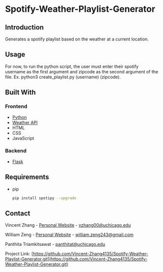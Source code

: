# Spotify-Weather-Playlist-Generator

## Introduction
Generates a spotify playlist based on the weather at a current location.

## Usage
For now, to run the python script, the user must enter their spotify username as the first argument
and zipcode as the second argument of the file. Ex. python3 create_playlist.py (username) (zipcode).

## Built With
### Frontend
* [Python](https://www.python.org)
* [Weather API](https://openweathermap.org/api)
* HTML
* CSS
* JavaScript
### Backend
* [Flask](https://flask.palletsprojects.com/en/2.1.x/)

## Requirements
* pip
  ```sh
  pip install spotipy --upgrade
  ```

## Contact

Vincent Zhang - [Personal Website]() - vzhang00@uchicago.edu

William Zeng - [Personal Website](https://william-zeng-portfolio.netlify.app) - william.zeng243@gmail.com

Panthita Triamkitsawat - panthitat@uchicago.edu

Project Link: [https://github.com/Vincent-Zhang4135/Spotify-Weather-Playlist-Generator.git](https://github.com/Vincent-Zhang4135/Spotify-Weather-Playlist-Generator.git)